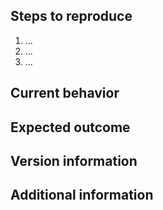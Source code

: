 ## Steps to reproduce

 1. ...
 2. ...
 3. ...

<!--
  You should try and reproduce with the demos applications available
  under the `demos` directory, or the test programs in the `tests` directory.
  Alternatively, please attach a *small and self-contained* example
  *written in C* that exhibits the issue.
-->

## Current behavior
<!--
  Please describe the current behaviour
-->

## Expected outcome
<!--
  Please describe the expected outcome
-->

## Version information
<!--
 - Which version of GTK you are using
 - What operating system and version
  - For Linux, which distribution
 - If you built GTK yourself, the list of options used to configure the build
-->

## Additional information
<!--
 - Screenshots or screen recordings are useful for visual errors
 - Please report any warning or message printed on the terminal
-->
